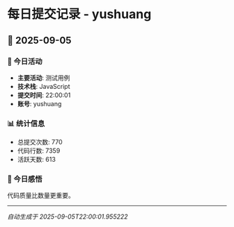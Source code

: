 # 每日提交记录 - yushuang

## 📅 2025-09-05

### 🎯 今日活动
- **主要活动**: 测试用例
- **技术栈**: JavaScript
- **提交时间**: 22:00:01
- **账号**: yushuang

### 📊 统计信息
- 总提交次数: 770
- 代码行数: 7359
- 活跃天数: 613

### 💭 今日感悟
代码质量比数量更重要。

---
*自动生成于 2025-09-05T22:00:01.955222*
